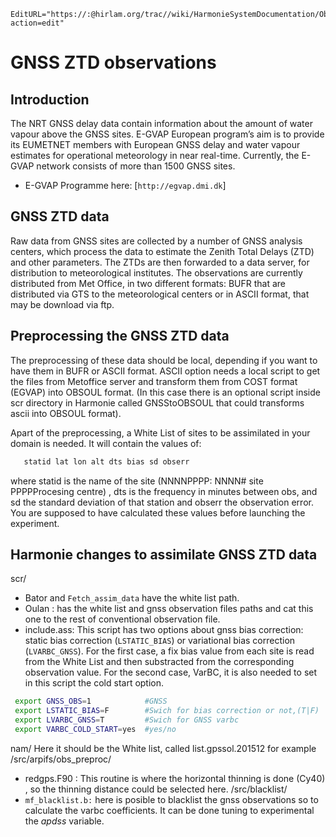 ```@meta
EditURL="https://:@hirlam.org/trac//wiki/HarmonieSystemDocumentation/ObservationHowto/GNSS?action=edit"
```

# GNSS ZTD observations

## Introduction
The NRT GNSS delay data contain information about the amount of water vapour above the GNSS sites. 
E-GVAP European program’s aim is to provide its EUMETNET members with European GNSS delay and water vapour estimates for operational meteorology in near real-time. Currently, the E-GVAP network consists of more than 1500 GNSS sites.
* E-GVAP Programme here: [`http://egvap.dmi.dk`]
## GNSS ZTD data
Raw data from GNSS sites are collected by a number of GNSS analysis centers, which process the data to estimate the Zenith Total Delays (ZTD) and other parameters. The ZTDs are then forwarded to a data server, for distribution to meteorological institutes. The observations are currently distributed from Met Office, in two different formats: BUFR that are distributed via GTS to the meteorological centers or in ASCII format, that may be download via ftp.
## Preprocessing the GNSS ZTD data
The preprocessing of these data should be local, depending if you want to have them in BUFR or ASCII format.  ASCII option needs a local script to get the files from Metoffice server and transform them from COST format (EGVAP) into OBSOUL format. (In this case there is an optional script inside scr directory in Harmonie called GNSStoOBSOUL that could transforms ascii into OBSOUL format).

Apart of the preprocessing, a White List of sites to be assimilated in your domain is needed. It will contain the values of:
```bash
   statid lat lon alt dts bias sd obserr
```
where statid is the name of the site (NNNNPPPP: NNNN# site PPPPProcesing centre) , dts is the frequency in minutes between obs, and sd the standard deviation of that station  and obserr the observation error. You are supposed to have calculated these values before launching the experiment.

## Harmonie changes to assimilate GNSS ZTD data
scr/
* Bator and `Fetch_assim_data` have the white list path.
* Oulan : has the white list and gnss observation files paths and cat this one to the rest of conventional observation file.   
* include.ass: 
This script has two options about gnss bias correction: static bias correction (`LSTATIC_BIAS`) or variational bias correction (`LVARBC_GNSS`). 
For the first case, a fix bias value from each site is read from the White List and then substracted from the corresponding observation value. For the second case, VarBC, it is also  needed to set in this script the  cold start option.
```bash
 export GNSS_OBS=1            #GNSS
 export LSTATIC_BIAS=F        #Swich for bias correction or not,(T|F)
 export LVARBC_GNSS=T         #Swich for GNSS varbc
 export VARBC_COLD_START=yes  #yes/no
```

nam/
 Here it should be the White list, called list.gpssol.201512 for example 
/src/arpifs/obs_preproc/
* redgps.F90 : This routine is where the horizontal thinning is done (Cy40) , so the thinning distance  could be selected here.
/src/blacklist/
* `mf_blacklist.b:` here is posible to blacklist the gnss observations so to calculate the varbc coefficients. It can be done tuning to experimental the *apdss* variable.

